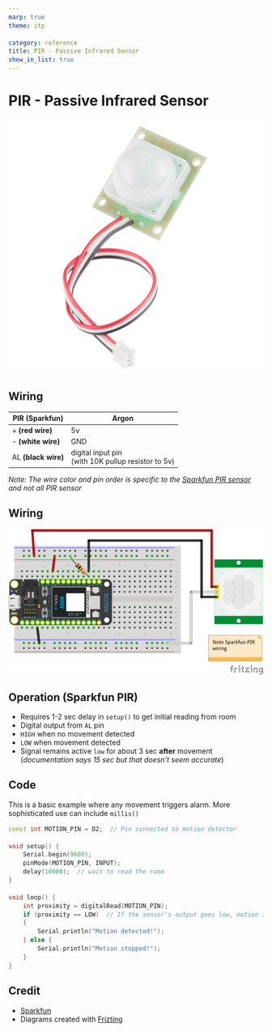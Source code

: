 ```yaml
---
marp: true
theme: itp

category: reference
title: PIR - Passive Infrared Sensor
show_in_list: true
---
```


<!-- headingDivider: 2 -->

# PIR - Passive Infrared Sensor

<img src="pir_infrared_sensor.assets/13285-01.jpg" alt="https://cdn.sparkfun.com//assets/parts/1/0/5/3/5/13285-01.jpg" style="width:600px" />  



## Wiring

| PIR (Sparkfun)      | Argon                                                    |
| ------------------- | -------------------------------------------------------- |
| + **(red wire)**    | 5v                                                       |
| - **(white wire)**  | GND                                                      |
| AL **(black wire)** | digital input pin <br />(with 10K pullup resistor to 5v) |

*Note: The wire color and pin order is specific to the [Sparkfun PIR sensor](https://www.sparkfun.com/products/13285) and not all PIR sensor*

## Wiring

<img src="pir_infrared_sensor.assets/pir_sparkfun_bb.png" style="width:1000px;" />

## Operation (Sparkfun PIR)

* Requires 1-2 sec delay in `setup()` to get initial reading from room
* Digital output from `AL` pin
* `HIGH` when no movement detected
* `LOW` when movement detected
* Signal remains active `low` for about 3 sec **after** movement (*documentation says 15 sec but that doesn't seem accurate*)

## Code

This is a basic example where any movement triggers alarm. More sophisticated use can include `millis()`

```c++
const int MOTION_PIN = D2;  // Pin connected to motion detector

void setup() {
    Serial.begin(9600);
    pinMode(MOTION_PIN, INPUT);
    delay(10000);  // wait to read the room
}

void loop() {
    int proximity = digitalRead(MOTION_PIN);
    if (proximity == LOW)  // If the sensor's output goes low, motion is detected
    {
        Serial.println("Motion detected!");
    } else {
        Serial.println("Motion stopped!");
    }
}

```



## Credit

* [Sparkfun](https://www.sparkfun.com/products/13285)
* Diagrams created with [Frizting](https://fritzing.org)





























